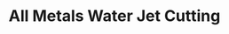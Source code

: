 ---
title: "All Metals Water Jet Cutting"
url: /grand-junction/all-metals-water-jet-cutting/
shop: Allgemein
---